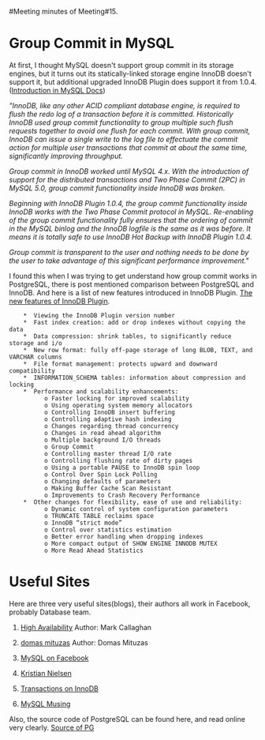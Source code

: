 #Meeting minutes of Meeting#15.


# Group Commit in MySQL #

At first, I thought MySQL doesn't support group commit in its storage engines, but it turns out its statically-linked storage engine InnoDB doesn't support it, but additional upgraded
InnoDB Plugin does support it from 1.0.4.([Introduction in MySQL Docs](http://dev.mysql.com/doc/innodb-plugin/1.0/en/innodb-performance-group_commit.html))

_"InnoDB, like any other ACID compliant database engine, is required to flush the redo log of a transaction before it is committed. Historically InnoDB used group commit functionality to group multiple such flush requests together to avoid one flush for each commit. With group commit, InnoDB can issue a single write to the log file to effectuate the commit action for multiple user transactions that commit at about the same time, significantly improving throughput._

_Group commit in InnoDB worked until MySQL 4.x. With the introduction of support for the distributed transactions and Two Phase Commit (2PC) in MySQL 5.0, group commit functionality inside InnoDB was broken._

_Beginning with InnoDB Plugin 1.0.4, the group commit functionality inside InnoDB works with the Two Phase Commit protocol in MySQL. Re-enabling of the group commit functionality fully ensures that the ordering of commit in the MySQL binlog and the InnoDB logfile is the same as it was before. It means it is totally safe to use InnoDB Hot Backup with InnoDB Plugin 1.0.4._

_Group commit is transparent to the user and nothing needs to be done by the user to take advantage of this significant performance improvement."_

I found this when I was trying to get understand how group commit works in PostgreSQL, there is post mentioned comparison between PostgreSQL and InnoDB. And here is a list of new features introduced in InnoDB Plugin. [The new features of InnoDB Plugin](http://dev.mysql.com/doc/innodb-plugin/1.0/en/innodb-plugin-introduction-features.html).
```
    *  Viewing the InnoDB Plugin version number
    *  Fast index creation: add or drop indexes without copying the data
    *  Data compression: shrink tables, to significantly reduce storage and i/o
    *  New row format: fully off-page storage of long BLOB, TEXT, and VARCHAR columns
    *  File format management: protects upward and downward compatibility
    *  INFORMATION_SCHEMA tables: information about compression and locking
    *  Performance and scalability enhancements:
          o Faster locking for improved scalability
          o Using operating system memory allocators
          o Controlling InnoDB insert buffering
          o Controlling adaptive hash indexing
          o Changes regarding thread concurrency
          o Changes in read ahead algorithm
          o Multiple background I/O threads
          o Group Commit
          o Controlling master thread I/O rate
          o Controlling flushing rate of dirty pages
          o Using a portable PAUSE to InnoDB spin loop
          o Control Over Spin Lock Polling
          o Changing defaults of parameters
          o Making Buffer Cache Scan Resistant
          o Improvements to Crash Recovery Performance
    *  Other changes for flexibility, ease of use and reliability:
          o Dynamic control of system configuration parameters
          o TRUNCATE TABLE reclaims space
          o InnoDB “strict mode”
          o Control over statistics estimation
          o Better error handling when dropping indexes
          o More compact output of SHOW ENGINE INNODB MUTEX
          o More Read Ahead Statistics
```


# Useful Sites #
Here are three very useful sites(blogs), their authors all work in Facebook, probably Database team.

1. [High Availability](http://mysqlha.blogspot.com/) Author: Mark Callaghan

2. [domas mituzas](http://dom.as/) Author: Domas Mituzas

3. [MySQL on Facebook](http://www.facebook.com/MySQLatFacebook)

4. [Kristian Nielsen](http://kristiannielsen.livejournal.com/)

5. [Transactions on InnoDB](http://blogs.innodb.com/wp/)

6. [MySQL Musing](http://mysqlmusings.blogspot.com/)


Also, the source code of PostgreSQL can be found here, and read online very clearly. [Source of PG](http://doxygen.postgresql.org/main.html)